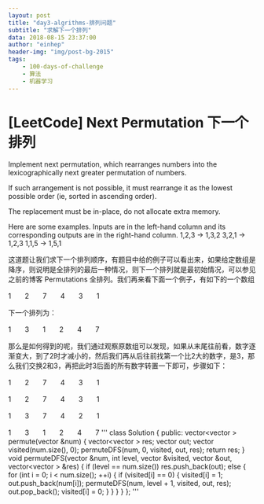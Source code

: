 ```yaml
---
layout: post
title: "day3-algrithms-排列问题"
subtitle: "求解下一个排列"
data: 2018-08-15 23:37:00
author: "einhep"
header-img: "img/post-bg-2015"
tags:
    - 100-days-of-challenge
    - 算法
    - 机器学习
---
```


# [LeetCode] Next Permutation 下一个排列
 

Implement next permutation, which rearranges numbers into the lexicographically next greater permutation of numbers.

If such arrangement is not possible, it must rearrange it as the lowest possible order (ie, sorted in ascending order).

The replacement must be in-place, do not allocate extra memory.

Here are some examples. Inputs are in the left-hand column and its corresponding outputs are in the right-hand column.
1,2,3 → 1,3,2
3,2,1 → 1,2,3
1,1,5 → 1,5,1

 

这道题让我们求下一个排列顺序，有题目中给的例子可以看出来，如果给定数组是降序，则说明是全排列的最后一种情况，则下一个排列就是最初始情况，可以参见之前的博客 Permutations 全排列。我们再来看下面一个例子，有如下的一个数组

1　　2　　7　　4　　3　　1

下一个排列为：

1　　3　　1　　2　　4　　7

那么是如何得到的呢，我们通过观察原数组可以发现，如果从末尾往前看，数字逐渐变大，到了2时才减小的，然后我们再从后往前找第一个比2大的数字，是3，那么我们交换2和3，再把此时3后面的所有数字转置一下即可，步骤如下：

1　　2　　7　　4　　3　　1

1　　2　　7　　4　　3　　1

1　　3　　7　　4　　2　　1

1　　3　　1　　2　　4　　7
'''
class Solution {
public:
    vector<vector<int> > permute(vector<int> &num) {
        vector<vector<int> > res;
        vector<int> out;
        vector<int> visited(num.size(), 0);
        permuteDFS(num, 0, visited, out, res);
        return res;
    }
    void permuteDFS(vector<int> &num, int level, vector<int> &visited, vector<int> &out, vector<vector<int> > &res) {
        if (level == num.size()) res.push_back(out);
        else {
            for (int i = 0; i < num.size(); ++i) {
                if (visited[i] == 0) {
                    visited[i] = 1;
                    out.push_back(num[i]);
                    permuteDFS(num, level + 1, visited, out, res);
                    out.pop_back();
                    visited[i] = 0;
                }
            }
        }
    }
};
'''

